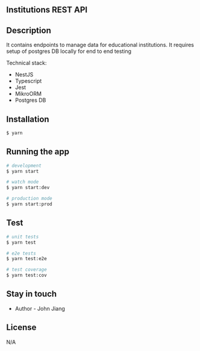 <p align="center">
  <h2>Institutions REST API</h2>
</p>

## Description

It contains endpoints to manage data for educational institutions. It requires setup of postgres DB locally for end to end testing

Technical stack:

- NestJS
- Typescript
- Jest
- MikroORM
- Postgres DB

## Installation

```bash
$ yarn
```

## Running the app

```bash
# development
$ yarn start

# watch mode
$ yarn start:dev

# production mode
$ yarn start:prod
```

## Test

```bash
# unit tests
$ yarn test

# e2e tests
$ yarn test:e2e

# test coverage
$ yarn test:cov
```

## Stay in touch

- Author - John Jiang

## License

N/A
